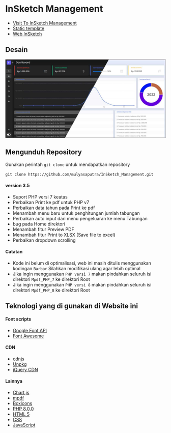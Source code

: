 # InSketch Management

- [Visit To InSketch Management](http://insketchmanagement.epizy.com/)
- [Static template](https://mulyasaputra.github.io/InSketch_Management/)
- [Web InSketch](https://mulyasaputra.github.io/)

## Desain

![UI InSketch Management](https://raw.githubusercontent.com/mulyasaputra/InSketch_Management/main/aset/ui.jpg)

## Mengunduh Repository

Gunakan perintah `git clone` untuk mendapatkan repository

```
git clone https://github.com/mulyasaputra/InSketch_Management.git
```

#### version 3.5

- Suport PHP versi 7 keatas
- Perbaikan Print ke pdf untuk PHP v7
- Perbaikan data tahun pada Print ke pdf
- Menambah menu baru untuk penghitungan jumlah tabungan
- Perbaikan auto input dari menu pengeluaran ke menu Tabungan
- bug pada Home direktori
- Menambah fitur Preview PDF
- Menambah fitur Print to XLSX (Save file to excel)
- Perbaikan dropdown scrolling

#### Catatan

- Kode ini belum di optimalisasi, web ini masih ditulis menggunakan kodingan `Barbar` Silahkan modifikasi ulang agar lebih optimal
- Jika ingin menggunakan `PHP versi 7` makan pindahkan seluruh isi direktori `Mpdf_PHP_7` ke direktori Root
- Jika ingin menggunakan `PHP versi 8` makan pindahkan seluruh isi direktori `Mpdf_PHP_8` ke direktori Root

## Teknologi yang di gunakan di Website ini

#### Font scripts

- [Google Font API](https://fonts.google.com/)
- [Font Awesome](https://fontawesome.com/)

#### CDN

- [cdnjs](https://cdnjs.com/)
- [Unpkg](https://unpkg.com/)
- [jQuery CDN](https://jquery.com/)

#### Lainnya

- [Chart.js](https://www.chartjs.org/)
- [mpdf](https://mpdf.github.io/)
- [Boxicons](https://boxicons.com/)
- [PHP 8.0.0](https://www.php.net/releases/8.0/en.php)
- [HTML 5](https://www.w3.org/)
- [CSS](https://www.w3.org/)
- [JavaScript](https://www.javascript.com/)
